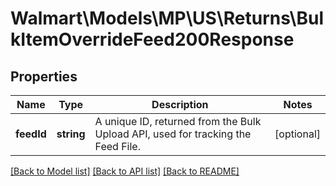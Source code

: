 # Walmart\Models\MP\US\Returns\BulkItemOverrideFeed200Response

## Properties

Name | Type | Description | Notes
------------ | ------------- | ------------- | -------------
**feedId** | **string** | A unique ID, returned from the Bulk Upload API, used for tracking the Feed File. | [optional]


[[Back to Model list]](./) [[Back to API list]](../../../../../README.md#supported-apis) [[Back to README]](../../../../../README.md)
